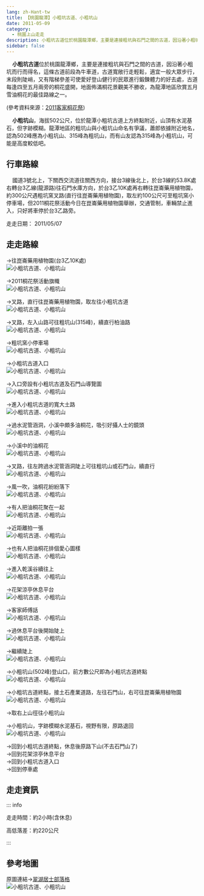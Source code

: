 ```yaml
---
lang: zh-Hant-tw
title: 【桃園龍潭】小粗坑古道、小粗坑山
date: 2011-05-09
category: 
  - 桃園上山走走
description: 小粗坑古道位於桃園龍潭鄉，主要是連接粗坑與石門之間的古道，因沿著小粗坑而行而得名，這條古道前段為牛車道，古道寬敞行走輕鬆，適宜一般大眾步行，末段則陡峭，又有階梯參差可使愛好登山健行的民眾進行鍛鍊體力的好去處，古道每逢四至五月兩旁的桐花盛開，地面佈滿桐花景觀美不勝收，為龍潭地區欣賞五月雪油桐花的最佳路線之一。 
sidebar: false
---
```


    **小粗坑古道**位於桃園龍潭鄉，主要是連接粗坑與石門之間的古道，因沿著小粗坑而行而得名，這條古道前段為牛車道，古道寬敞行走輕鬆，適宜一般大眾步行，末段則陡峭，又有階梯參差可使愛好登山健行的民眾進行鍛鍊體力的好去處，古道每逢四至五月兩旁的桐花盛開，地面佈滿桐花景觀美不勝收，為龍潭地區欣賞五月雪油桐花的最佳路線之一。  

(參考資料來源：[2011客家桐花祭](http://tung.hakka.gov.tw/cht/themecontent.aspx?id=2009))  

<!-- more -->

    **小粗坑山**，海拔502公尺，位於龍潭小粗坑古道上方終點附近，山頂有水泥基石，但字跡模糊。龍潭地區的粗坑山與小粗坑山命名有爭議，蕭郎依據附近地名，認為502峰應為小粗坑山、315峰為粗坑山，而有山友認為315峰為小粗坑山，可能是高度較低吧。

## 行車路線
    國道3號北上，下關西交流道往關西方向，接台3線後北上，於台3線約53.8K處右轉台3乙線(龍源路)往石門水庫方向，於台3乙10K處再右轉往崑崙藥用植物園，約300公尺遇粗坑窯叉路(直行往崑崙藥用植物園)，取左約100公尺可至粗坑窯小停車場，但2011桐花祭活動今日在崑崙藥用植物園舉辦，交通管制，車輛禁止進入，只好將車停於台3乙路旁。

走走日期： 2011/05/07

## 走走路線
→往崑崙藥用植物園(台3乙10K處)  
![小粗坑古道、小粗坑山](https://1013399.github.io/image-4/247/186256625_l.jpg)

→2011桐花祭活動旗幟  
![小粗坑古道、小粗坑山](https://1013399.github.io/image-4/247/186256621_l.jpg)

→叉路，直行往崑崙藥用植物園，取左往小粗坑古道  
![小粗坑古道、小粗坑山](https://1013399.github.io/image-4/247/186256628_l.jpg)

→叉路，左入山路可往粗坑山(315峰)，續直行柏油路  
![小粗坑古道、小粗坑山](https://1013399.github.io/image-4/247/186256637_l.jpg)

→粗坑窯小停車場  
![小粗坑古道、小粗坑山](https://1013399.github.io/image-4/247/186256646_l.jpg)

→小粗坑古道入口  
![小粗坑古道、小粗坑山](https://1013399.github.io/image-4/247/186256661_l.jpg)

→入口旁設有小粗坑古道及石門山導覽圖  
![小粗坑古道、小粗坑山](https://1013399.github.io/image-4/247/186256671_l.jpg)

→進入小粗坑古道的寬大土路  
![小粗坑古道、小粗坑山](https://1013399.github.io/image-4/247/186256675_l.jpg)

→過水泥管涵洞，小溪中頗多油桐花，吸引好攝人士的鏡頭  
![小粗坑古道、小粗坑山](https://1013399.github.io/image-4/247/186256677_l.jpg)

→小溪中的油桐花  
![小粗坑古道、小粗坑山](https://1013399.github.io/image-4/247/186256617_l.jpg)

→叉路，往左跨過水泥管涵洞陡上可往粗坑山或石門山，續直行  
![小粗坑古道、小粗坑山](https://1013399.github.io/image-4/247/186256684_l.jpg)

→風一吹，油桐花紛紛落下  
![小粗坑古道、小粗坑山](https://1013399.github.io/image-4/247/186256694_l.jpg)

→有人把油桐花聚在一起  
![小粗坑古道、小粗坑山](https://1013399.github.io/image-4/247/186256711_l.jpg)

→近距離拍一張  
![小粗坑古道、小粗坑山](https://1013399.github.io/image-4/247/186256702_l.jpg)

→也有人把油桐花排個愛心圖樣  
![小粗坑古道、小粗坑山](https://1013399.github.io/image-4/247/186256615_l.jpg)

→進入乾溪谷續往上  
![小粗坑古道、小粗坑山](https://1013399.github.io/image-4/247/186256720_l.jpg)

→花架涼亭休息平台  
![小粗坑古道、小粗坑山](https://1013399.github.io/image-4/247/186256727_l.jpg)

→客家師傅話  
![小粗坑古道、小粗坑山](https://1013399.github.io/image-4/247/186256732_l.jpg)

→過休息平台後開始陡上  
![小粗坑古道、小粗坑山](https://1013399.github.io/image-4/247/186256737_l.jpg)

→繼續陡上  
![小粗坑古道、小粗坑山](https://1013399.github.io/image-4/247/186256739_l.jpg)

→小粗坑山(502峰)登山口，前方數公尺即為小粗坑古道終點  
![小粗坑古道、小粗坑山](https://1013399.github.io/image-4/247/186256743_l.jpg)

→小粗坑古道終點，接土石產業道路，左往石門山，右可往崑崙藥用植物園  
![小粗坑古道、小粗坑山](https://1013399.github.io/image-4/247/186256750_l.jpg)

→取右上山徑往小粗坑山

→小粗坑山，字跡模糊水泥基石，視野有限，原路退回  
![小粗坑古道、小粗坑山](https://1013399.github.io/image-4/247/186256600_l.jpg)

→回到小粗坑古道終點，休息後原路下山(不去石門山了)  
→回到花架涼亭休息平台  
→回到小粗坑古道入口  
→回到停車處

## 走走資訊

::: info

走走時間：約2小時(含休息)

高低落差：約220公尺

:::

## 參考地圖
原圖連結→[翠湖居士部落格](http://tw.myblog.yahoo.com/kenneth-classicalmusic/article?mid=8461)  
![小粗坑古道、小粗坑山](https://1013399.github.io/image-4/247/186256830_l.jpg)